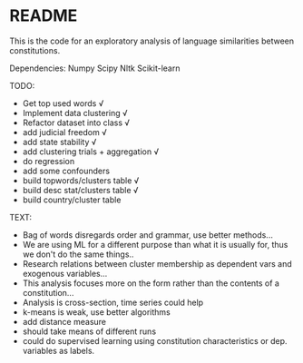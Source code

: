 # README

This is the code for an exploratory analysis of language similarities between constitutions. 

Dependencies:
Numpy
Scipy
Nltk
Scikit-learn

TODO:
- Get top used words √
- Implement data clustering √
- Refactor dataset into class √
- add judicial freedom √
- add state stability √
- add clustering trials + aggregation √
- do regression
- add some confounders
- build topwords/clusters table √
- build desc stat/clusters table √
- build country/cluster table

TEXT:
- Bag of words disregards order and grammar, use better methods...
- We are using ML for a different purpose than what it is usually for, thus we don't do the same things..
- Research relations between cluster membership as dependent vars and exogenous variables...
- This analysis focuses more on the form rather than the contents of a constitution...
- Analysis is cross-section, time series could help
- k-means is weak, use better algorithms
- add distance measure
- should take means of different runs
- could do supervised learning using constitution characteristics or dep. variables as labels.